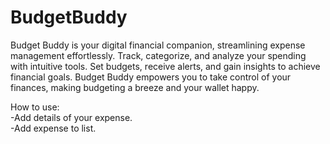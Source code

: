 # BudgetBuddy

Budget Buddy is your digital financial companion, streamlining expense management effortlessly. Track, categorize, and analyze your spending with intuitive tools. Set budgets, receive alerts, and gain insights to achieve financial goals. Budget Buddy empowers you to take control of your finances, making budgeting a breeze and your wallet happy.

How to use:
<br/>
-Add details of your expense.
<br/>
-Add expense to list.
